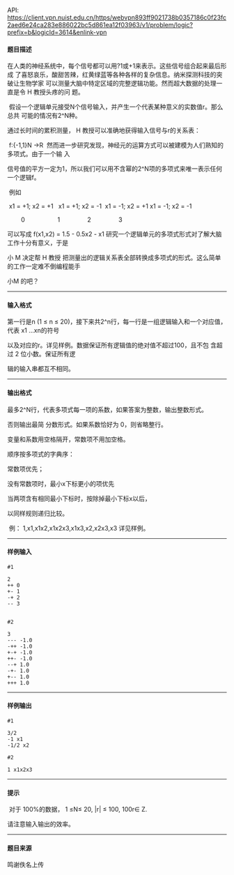 API: https://client.vpn.nuist.edu.cn/https/webvpn893ff9021738b0357186c0f23fc2aed6e24ca283e886022bc5d861ea12f03963/v1/problem/logic?prefix=b&logicId=3614&enlink-vpn

#### 题目描述

在人类的神经系统中，每个信号都可以用?1或+1来表示。这些信号组合起来最后形成 了喜怒哀乐，酸甜苦辣，红黄绿蓝等各种各样的复杂信息。纳米探测科技的突破让生物学家 可以测量大脑中特定区域的完整逻辑功能。然而超大数据的处理一直是令 H 教授头疼的问 题。

 假设一个逻辑单元接受N个信号输入，并产生一个代表某种意义的实数值r。那么总共 可能的情况有2^N种。

通过长时间的累积测量， H 教授可以准确地获得输入信号与r的关系表：

 f:{-1,1}N →R  然而进一步研究发现，神经元的运算方式可以被建模为人们熟知的多项式。由于一个输 入

信号值的平方一定为1，所以我们可以用不含幂的2^N项的多项式来唯一表示任何一个逻辑f。 

 例如

 x1 = +1; x2 = +1   x1 = +1; x2 = -1  x1 = -1; x2 = +1 x1 = -1; x2 = -1

        0                   1                2                3  

可以写成 f(x1,x2) = 1.5 - 0.5x2 - x1 研究一个逻辑单元的多项式形式对了解大脑工作十分有意义，于是

小 M 决定帮 H 教授 把测量出的逻辑关系表全部转换成多项式的形式。这么简单的工作一定难不倒编程能手

小M 的吧？ 

---

#### 输入格式

第一行是n (1 ≤ n ≤ 20)，接下来共2^n行，每一行是一组逻辑输入和一个对应值，代表 x1 …xn的符号

以及对应的r。详见样例。数据保证所有逻辑值的绝对值不超过100，且不包 含超过 2 位小数。保证所有逻

辑的输入串都互不相同。 

---

#### 输出格式

最多2^N行，代表多项式每一项的系数，如果答案为整数，输出整数形式。

否则输出最简 分数形式。如果系数恰好为 0，则省略整行。

变量和系数用空格隔开，常数项不用加空格。 

顺序按多项式的字典序：

常数项优先；

没有常数项时，最小x下标更小的项优先

当两项含有相同最小下标时，按除掉最小下标x以后，

以同样规则递归比较。

 例： 1,x1,x1x2,x1x2x3,x1x3,x2,x2x3,x3 详见样例。 

---

#### 样例输入
```
#1

2 
++ 0 
+- 1 
-+ 2 
-- 3  


#2

3 
--- -1.0 
-++ -1.0 
+-+ -1.0 
++- -1.0 
--+ 1.0 
-+- 1.0 
+-- 1.0 
+++ 1.0  
```

---

#### 样例输出
```
#1

3/2
-1 x1 
-1/2 x2

#2

1 x1x2x3
```

---

#### 提示

 对于 100%的数据， 1 ≤N≤ 20, |r| ≤ 100, 100r∈ Z. 

请注意输入输出的效率。 

---

#### 题目来源

鸣谢佚名上传